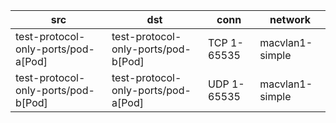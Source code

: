 | src | dst | conn | network | 
|-----|-----|------|------|
| test-protocol-only-ports/pod-a[Pod] | test-protocol-only-ports/pod-b[Pod] | TCP 1-65535 | macvlan1-simple | 
| test-protocol-only-ports/pod-b[Pod] | test-protocol-only-ports/pod-a[Pod] | UDP 1-65535 | macvlan1-simple | 
